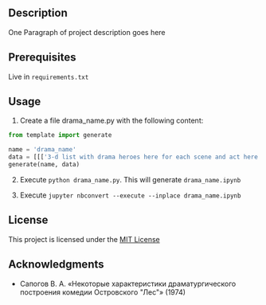 ## Description

One Paragraph of project description goes here

## Prerequisites

Live in `requirements.txt`

## Usage

1. Create a file drama_name.py with the following content:
```python
from template import generate

name = 'drama_name'
data = [[['3-d list with drama heroes here for each scene and act here']]]
generate(name, data)
```
2. Execute `python drama_name.py`. This will generate `drama_name.ipynb`

3. Execute `jupyter nbconvert --execute --inplace drama_name.ipynb`

## License

This project is licensed under the [MIT License](LICENSE)

## Acknowledgments

* Сапогов В. А. «Некоторые характеристики драматургического построения комедии Островского "Лес"» (1974)
